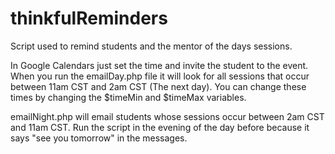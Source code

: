 thinkfulReminders
=================

Script used to remind students and the mentor of the days sessions.

In Google Calendars just set the time and invite the student to the event.  When you run the emailDay.php file it will look for all sessions that occur between 11am CST and 2am CST (The next day).  You can change these times by changing the $timeMin and $timeMax variables.

emailNight.php will email students whose sessions occur between 2am CST and 11am CST.  Run the script in the evening of the day before because it says "see you tomorrow" in the messages.
